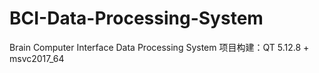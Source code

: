 # BCI-Data-Processing-System
Brain Computer Interface Data Processing System
项目构建：QT 5.12.8 + msvc2017_64